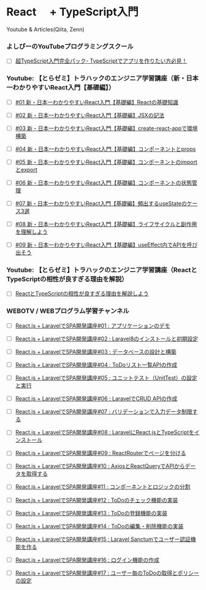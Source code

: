 # React　 + TypeScript入門　
Youtube & Articles(Qiita, Zenn)


### よしぴーのYouTubeプログラミングスクール
- [ ] [超TypeScript入門完全パック- TypeScriptでアプリを作りたい方必見！](https://www.youtube.com/watch?v=F9vzRz6jyRk)


### Youtube: 【とらゼミ】トラハックのエンジニア学習講座（新・日本一わかりやすいReact入門【基礎編】）
- [ ] [#01 新・日本一わかりやすいReact入門【基礎編】Reactの基礎知識](https://www.youtube.com/watch?v=dTghhYtvPek&list=PLX8Rsrpnn3IWPoM7-1YPDksRRkamRY25k&index=1)
- [ ] [#02 新・日本一わかりやすいReact入門【基礎編】JSXの記法](https://www.youtube.com/watch?v=dTghhYtvPek&list=PLX8Rsrpnn3IWPoM7-1YPDksRRkamRY25k&index=2)
- [ ] [#03 新・日本一わかりやすいReact入門【基礎編】create-react-appで環境構築](https://www.youtube.com/watch?v=dTghhYtvPek&list=PLX8Rsrpnn3IWPoM7-1YPDksRRkamRY25k&index=3)
- [ ] [#04 新・日本一わかりやすいReact入門【基礎編】コンポーネントとprops](https://www.youtube.com/watch?v=dTghhYtvPek&list=PLX8Rsrpnn3IWPoM7-1YPDksRRkamRY25k&index=4)
- [ ] [#05 新・日本一わかりやすいReact入門【基礎編】コンポーネントのimportとexport](https://www.youtube.com/watch?v=dTghhYtvPek&list=PLX8Rsrpnn3IWPoM7-1YPDksRRkamRY25k&index=5)
- [ ] [#06 新・日本一わかりやすいReact入門【基礎編】コンポーネントの状態管理](https://www.youtube.com/watch?v=dTghhYtvPek&list=PLX8Rsrpnn3IWPoM7-1YPDksRRkamRY25k&index=6)
- [ ] [#07 新・日本一わかりやすいReact入門【基礎編】頻出するuseStateのケース3選](https://www.youtube.com/watch?v=7MzVcLAtl8g&list=PLX8Rsrpnn3IWPoM7-1YPDksRRkamRY25k&index=7)
- [ ] [#08 新・日本一わかりやすいReact入門【基礎編】ライフサイクルと副作用を理解しよう](https://www.youtube.com/watch?v=7MzVcLAtl8g&list=PLX8Rsrpnn3IWPoM7-1YPDksRRkamRY25k&index=8)
- [ ] [#09 新・日本一わかりやすいReact入門【基礎編】useEffect内でAPIを呼び出そう](https://www.youtube.com/watch?v=7MzVcLAtl8g&list=PLX8Rsrpnn3IWPoM7-1YPDksRRkamRY25k&index=9)


### Youtube: 【とらゼミ】トラハックのエンジニア学習講座（ReactとTypeScriptの相性が良すぎる理由を解説）
- [ ] [ReactとTypeScriptの相性が良すぎる理由を解説しよう](https://www.youtube.com/watch?v=X6haQpKrooM)


### WEBOTV / WEBプログラム学習チャンネル
- [ ] [React.js + LaravelでSPA開発講座#01 : アプリケーションのデモ](https://www.youtube.com/watch?v=hPjcbKtpTjY&list=PL3B2bjwrmhfQkcBEww0gN_kcRAHntAgxG&index=1)
- [ ] [React.js + LaravelでSPA開発講座#02 : Laravel8のインストールと初期設定](https://www.youtube.com/watch?v=hPjcbKtpTjY&list=PL3B2bjwrmhfQkcBEww0gN_kcRAHntAgxG&index=2)
- [ ] [React.js + LaravelでSPA開発講座#03 : データベースの設計と構築](https://www.youtube.com/watch?v=hPjcbKtpTjY&list=PL3B2bjwrmhfQkcBEww0gN_kcRAHntAgxG&index=3)
- [ ] [React.js + LaravelでSPA開発講座#04 : ToDoリスト一覧APIの作成](https://www.youtube.com/watch?v=hPjcbKtpTjY&list=PL3B2bjwrmhfQkcBEww0gN_kcRAHntAgxG&index=4)
- [ ] [React.js + LaravelでSPA開発講座#05 : ユニットテスト（UnitTest）の設定と実行](https://www.youtube.com/watch?v=hPjcbKtpTjY&list=PL3B2bjwrmhfQkcBEww0gN_kcRAHntAgxG&index=5)
- [ ] [React.js + LaravelでSPA開発講座#06 : LaravelでCRUD APIの作成](https://www.youtube.com/watch?v=hPjcbKtpTjY&list=PL3B2bjwrmhfQkcBEww0gN_kcRAHntAgxG&index=6)
- [ ] [React.js + LaravelでSPA開発講座#07 : バリデーションで入力データ制限する](https://www.youtube.com/watch?v=hPjcbKtpTjY&list=PL3B2bjwrmhfQkcBEww0gN_kcRAHntAgxG&index=7)
- [ ] [React.js + LaravelでSPA開発講座#08 : LaravelにReact.jsとTypeScriptをインストール](https://www.youtube.com/watch?v=hPjcbKtpTjY&list=PL3B2bjwrmhfQkcBEww0gN_kcRAHntAgxG&index=8)
- [ ] [React.js + LaravelでSPA開発講座#09 : ReactRouterでページを分ける](https://www.youtube.com/watch?v=hPjcbKtpTjY&list=PL3B2bjwrmhfQkcBEww0gN_kcRAHntAgxG&index=9)
- [ ] [React.js + LaravelでSPA開発講座#10 : AxiosとReactQueryでAPIからデータを取得する](https://www.youtube.com/watch?v=hPjcbKtpTjY&list=PL3B2bjwrmhfQkcBEww0gN_kcRAHntAgxG&index=10)
- [ ] [React.js + LaravelでSPA開発講座#11 : コンポーネントとロジックの分割](https://www.youtube.com/watch?v=hPjcbKtpTjY&list=PL3B2bjwrmhfQkcBEww0gN_kcRAHntAgxG&index=11)
- [ ] [React.js + LaravelでSPA開発講座#12 : ToDoのチェック機能の実装](https://www.youtube.com/watch?v=hPjcbKtpTjY&list=PL3B2bjwrmhfQkcBEww0gN_kcRAHntAgxG&index=12)
- [ ] [React.js + LaravelでSPA開発講座#13 : ToDoの登録機能の実装](https://www.youtube.com/watch?v=hPjcbKtpTjY&list=PL3B2bjwrmhfQkcBEww0gN_kcRAHntAgxG&index=13)
- [ ] [React.js + LaravelでSPA開発講座#14 : ToDoの編集・削除機能の実装](https://www.youtube.com/watch?v=hPjcbKtpTjY&list=PL3B2bjwrmhfQkcBEww0gN_kcRAHntAgxG&index=14)
- [ ] [React.js + LaravelでSPA開発講座#15 : Laravel Sanctumでユーザー認証機能を作る](https://www.youtube.com/watch?v=hPjcbKtpTjY&list=PL3B2bjwrmhfQkcBEww0gN_kcRAHntAgxG&index=15)
- [ ] [React.js + LaravelでSPA開発講座#16 : ログイン機能の作成](https://www.youtube.com/watch?v=hPjcbKtpTjY&list=PL3B2bjwrmhfQkcBEww0gN_kcRAHntAgxG&index=16)
- [ ] [React.js + LaravelでSPA開発講座#17 : ユーザー毎のToDoの取得とポリシーの設定](https://www.youtube.com/watch?v=hPjcbKtpTjY&list=PL3B2bjwrmhfQkcBEww0gN_kcRAHntAgxG&index=17)

